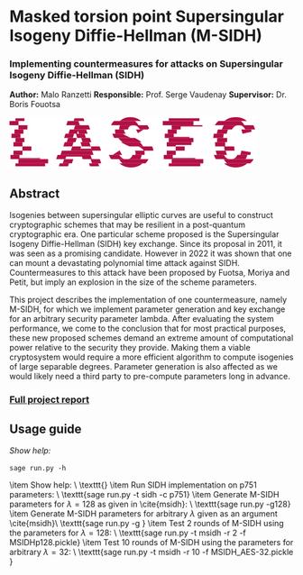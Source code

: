 # Masked torsion point Supersingular Isogeny Diffie-Hellman (M-SIDH)
### Implementing countermeasures for attacks on Supersingular Isogeny Diffie-Hellman (SIDH)

**Author:** Malo Ranzetti
**Responsible:** Prof. Serge Vaudenay
**Supervisor:**  Dr. Boris Fouotsa

![LASEC](./figures/logo_lasec_coul.png)

## Abstract
Isogenies between supersingular elliptic curves are useful to construct cryptographic schemes that may be resilient in a post-quantum cryptographic era. One particular scheme proposed is the Supersingular Isogeny Diffie-Hellman (SIDH) key exchange. Since its proposal in 2011, it was seen as a promising candidate. However in 2022 it was shown that one can mount a devastating polynomial time attack against SIDH. Countermeasures to this attack have been proposed by Fuotsa, Moriya and Petit, but imply an explosion in the size of the scheme parameters. 

This project describes the implementation of one countermeasure, namely M-SIDH, for which we implement parameter generation and key exchange for an arbitrary security parameter lambda. After evaluating the system performance, we come to the conclusion that for most practical purposes, these new proposed schemes demand an extreme amount of computational power relative to the security they provide. Making them a viable cryptosystem would require a more efficient algorithm to compute isogenies of large separable degrees. Parameter generation is also affected as we would likely need a third party to pre-compute parameters long in advance.

### [Full project report](./report.pdf)

## Usage guide

*Show help:*

    sage run.py -h


 \item Show help: \\ \texttt{}
        \item Run SIDH implementation on p751 parameters: \\ \texttt{sage run.py -t sidh -c p751}
        \item Generate M-SIDH parameters for $\lambda = 128$ as given in \cite{msidh}: \\ \texttt{sage run.py -g128}
        \item Generate M-SIDH parameters for arbitrary $\lambda$ given as an argument \cite{msidh}\\ \texttt{sage run.py -g <lambda>}
        \item Test 2 rounds of M-SIDH using the parameters for $\lambda = 128$: \\ 
        \texttt{sage run.py -t msidh -r 2 -f MSIDHp128.pickle}
        \item Test 10 rounds of M-SIDH using the parameters for arbitrary $\lambda = 32$: \\ 
        \texttt{sage run.py -t msidh -r 10 -f MSIDH\_AES-32.pickle }
